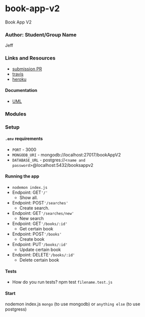 # book-app-v2
Book App V2

### Author: Student/Group Name
Jeff

### Links and Resources
* [submission PR](https://github.com/JeffLawrence1/book-app-v2/pull/1)
* [travis](https://www.travis-ci.com/jeff-401-js/book-app-v2)
* [heroku](https://murmuring-sea-94133.herokuapp.com/)


#### Documentation
* [UML]()

### Modules


### Setup
#### `.env` requirements
* `PORT` - 3000
* `MONGODB_URI` - mongodb://localhost:27017/bookAppV2
* `DATABASE_URL` - postgres://<`name and password`>@localhost:5432/booksappv2

#### Running the app
* `nodemon index.js`
* Endpoint: GET`'/'`
  * Show all.
* Endpoint: POST`'/searches'`
  * Create search.
* Endpoint: GET`'/searches/new'`
  * New search
* Endpoint: GET`'/books/:id'`
  * Get certain book
* Endpoint: POST`'/books'`
  * Create book
* Endpoint: PUT`'/books/:id'`
  * Update certain book
* Endpoint: DELETE`'/books/:id'`
  * Delete certain book

  
#### Tests
* How do you run tests?
npm test `filename.test.js`

#### Start
nodemon index.js `mongo` (to use mongodb) or `anything else` (to use postgress)
